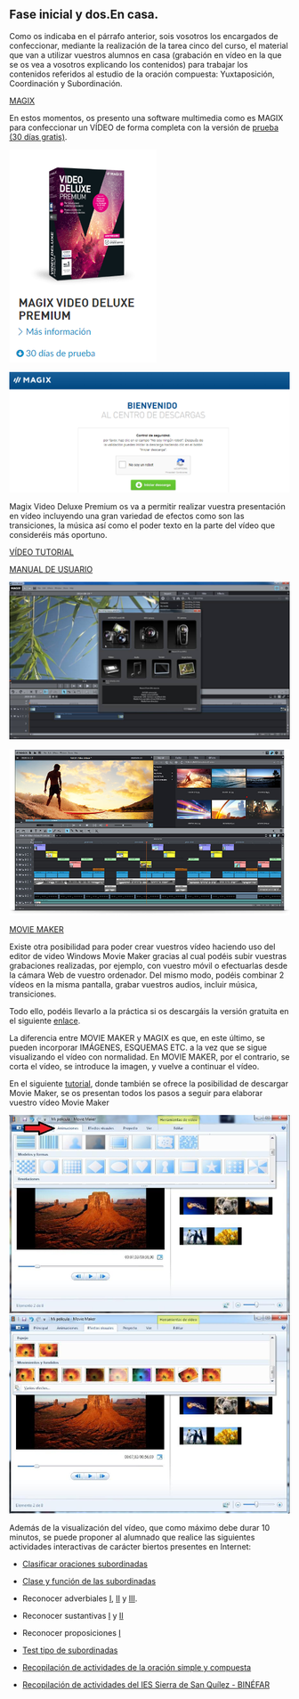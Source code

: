 ## Fase inicial y dos.En casa.

Como os indicaba en el párrafo anterior, sois vosotros los encargados de confeccionar, mediante la realización de la tarea cinco del curso, el material que van a utilizar vuestros alumnos en casa (grabación en vídeo en la que se os vea a vosotros explicando los contenidos) para trabajar los contenidos referidos al estudio de la oración compuesta: Yuxtaposición, Coordinación y Subordinación.

[MAGIX](http://www.magix.com/es/)

En estos momentos, os presento una software multimedia como es MAGIX para confeccionar un VÍDEO de forma completa con la versión de [prueba (30 días gratis)](http://www.magix.com/es/descargas-gratis/).

![image alt text](/images/image_22.png)

![image alt text](/images/image_23.png)

Magix Video Deluxe Premium os va a permitir realizar vuestra presentación en vídeo incluyendo una gran variedad de efectos como son las transiciones, la música así como el poder texto en la parte del vídeo que consideréis más oportuno.

[VÍDEO TUTORIAL  ](https://www.youtube.com/watch?v=7YYBUra1Rf8)

[ MANUAL DE USUARIO](http://computerhoy.com/paso-a-paso/software/edita-tus-videos-magix-video-deluxe-1515)  

![image alt text](/images/image_24.png)   

![image alt text](/images/image_25.png)

[MOVIE MAKER](https://www.movavi.com/es/videoeditor/?gclid=CjwKCAiA0IXQBRA2EiwAMODil_gsInymWhOl3IwAFa6ZcXmI8_jjgDYuMiUQXTCqcjOLyLJfoEU90xoCwOoQAvD_BwE)

Existe otra posibilidad para poder crear vuestros vídeo haciendo uso del editor de video Windows Movie Maker gracias al cual podéis subir vuestras grabaciones realizadas, por ejemplo, con vuestro móvil o efectuarlas desde la cámara Web de vuestro ordenador. Del mismo modo, podéis combinar 2 vídeos en la misma pantalla, grabar vuestros audios, incluir música, transiciones.

Todo ello, podéis llevarlo a la práctica si os descargáis la versión gratuita en el siguiente [enlace](https://www.movavi.com/es/videoeditor/download.html).

La diferencia entre MOVIE MAKER y MAGIX es que, en este último, se pueden incorporar IMÁGENES, ESQUEMAS ETC. a la vez que se sigue visualizando el vídeo con normalidad. En MOVIE MAKER, por el contrario, se corta el vídeo, se introduce la imagen, y vuelve a continuar el vídeo.

En el siguiente [tutorial](https://descargarmoviemaker.net/tutorial-movie-maker-primeros-pasos/), donde también se ofrece la posibilidad de descargar Movie Maker, se os presentan todos los pasos a seguir para elaborar vuestro vídeo Movie Maker

![image alt text](/images/image_26.png)
![image alt text](/images/image_27.png)

Además de la visualización del vídeo, que como máximo debe durar 10 minutos, se puede proponer al alumnado que realice las siguientes actividades interactivas de carácter biertos presentes en Internet:

* [Clasificar oraciones subordinadas](http://www.xtec.cat/~jgenover/subord1.htm)

* [Clase y función de las subordinadas](http://www.xtec.cat/~jgenover/analisis3.htm)

* Reconocer adverbiales [I](http://www.xtec.cat/~jgenover/subadv1.htm), [II](http://www.xtec.cat/~jgenover/subadv2.htm) y [III](http://www.xtec.cat/~jgenover/subadv3.htm).

* Reconocer sustantivas [I](http://www.xtec.cat/~jgenover/sustan1.htm) y [II](http://www.xtec.cat/~jgenover/sustan2.htm)

* Reconocer proposiciones [I](http://www.xtec.cat/~jgenover/recoprop2.htm)

* [Test tipo de subordinadas](http://www.lenguayliteratura.net/hotpotatoes/subordinadasimplic.html)

* [Recopilación de actividades de la oración simple y compuesta](http://www.jesusfelipe.es/sintaxis.htm)

*  [Recopilación de actividades del IES Sierra de San Quílez - BINÉFAR](http://iesbinef.educa.aragon.es/lengua/sintaxis/)